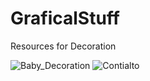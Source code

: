 # GraficalStuff
Resources for Decoration

![Baby_Decoration](https://github.com/ptorrezao/GraficalStuff/blob/master/Baby_Decoration/Applied/FullBedroom.jpg?raw=true)
![Contialto](https://github.com/ptorrezao/GraficalStuff/blob/master/Contialto/Applied/IMG_20181009_151732_156.jpg?raw=true)
